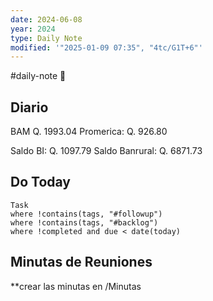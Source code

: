 ```yaml
---
date: 2024-06-08
year: 2024
type: Daily Note
modified: '"2025-01-09 07:35", "4tc/G1T+6"'
---
```

#daily-note
📝
## Diario

BAM Q. 1993.04
Promerica: Q. 926.80

Saldo BI: 
Q. 1097.79
Saldo Banrural:
Q. 6871.73


## Do Today

```dataview
Task
where !contains(tags, "#followup")
where !contains(tags, "#backlog")
where !completed and due < date(today)

```

## Minutas de Reuniones
**crear las minutas en /Minutas


